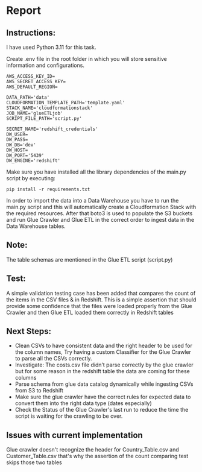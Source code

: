 # Report

## Instructions:
I have used Python 3.11 for this task.

Create .env file in the root folder in which you will store sensitive information and configurations.

```
AWS_ACCESS_KEY_ID=
AWS_SECRET_ACCESS_KEY=
AWS_DEFAULT_REGION=

DATA_PATH='data'
CLOUDFORMATION_TEMPLATE_PATH='template.yaml'
STACK_NAME='cloudformationstack'
JOB_NAME='glueETLjob'
SCRIPT_FILE_PATH='script.py'

SECRET_NAME='redshift_credentials'
DW_USER=
DW_PASS=
DW_DB='dev'
DW_HOST=
DW_PORT='5439'
DW_ENGINE='redshift'
```

Make sure you have installed all the library dependencies of the main.py script by executing:
```
pip install -r requirements.txt
```

In order to import the data into a Data Warehouse you have to run the main.py script and this will automatically create a Cloudformation Stack with the required resources. After that boto3 is used to populate the S3 buckets and run Glue Crawler and Glue ETL in the correct order to ingest data in the Data Warehouse tables.

## Note:
The table schemas are mentioned in the Glue ETL script (script.py)

## Test:
A simple validation testing case has been added that compares the count of the items in the CSV files & in Redshift. This is a simple assertion that should provide some confidence that the files were loaded properly from the Glue Crawler and then Glue ETL loaded them correctly in Redshift tables

## Next Steps:
- Clean CSVs to have consistent data and the right header to be used for the column names, Try having a custom Classifier for the Glue Crawler to parse all the CSVs correctly.
- Investigate: The costs.csv file didn’t parse correctly by the glue crawler but for some reason in the redshift table the data are coming for these columns
- Parse schema from glue data catalog dynamically while ingesting CSVs from S3 to Redshift
- Make sure the glue crawler have the correct rules for expected data to convert them into the right data type (dates especially)
- Check the Status of the Glue Crawler's last run to reduce the time the script is waiting for the crawling to be over.

## Issues with current implementation
Glue crawler doesn't recognize the header for Country_Table.csv and Customer_Table.csv that's why the assertion of the count comparing test skips those two tables